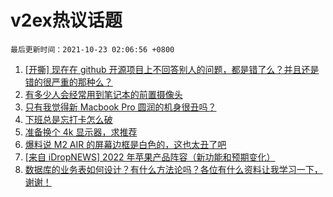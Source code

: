 # v2ex热议话题

`最后更新时间：2021-10-23 02:06:56 +0800`

1. [[开撕] 现在在 github 开源项目上不回答别人的问题，都是错了么？并且还是错的很严重的那种么？](https://www.v2ex.com/t/809868)
1. [有多少人会经常用到笔记本的前置摄像头](https://www.v2ex.com/t/809694)
1. [只有我觉得新 Macbook Pro 圆润的机身很丑吗？](https://www.v2ex.com/t/809799)
1. [下班总是忘打卡怎么破](https://www.v2ex.com/t/809691)
1. [准备换个 4k 显示器，求推荐](https://www.v2ex.com/t/809715)
1. [爆料说 M2 AIR 的屏幕边框是白色的，这也太丑了吧](https://www.v2ex.com/t/809837)
1. [[来自 iDropNEWS] 2022 年苹果产品阵容（新功能和预期变化）](https://www.v2ex.com/t/809686)
1. [数据库的业务表如何设计？有什么方法论吗？各位有什么资料让我学习一下，谢谢！](https://www.v2ex.com/t/809758)


